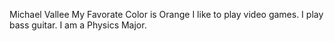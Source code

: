 Michael Vallee
My Favorate Color is Orange
I like to play video games.
I play bass guitar.
I am a Physics Major.
